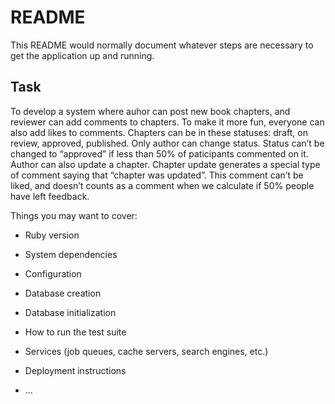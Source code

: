# README

This README would normally document whatever steps are necessary to get the
application up and running.

## Task

To develop a system where auhor can post new book chapters, and reviewer can add comments to chapters.
To make it more fun, everyone can also add likes to comments.
Chapters can be in these statuses: draft, on review, approved, published.
Only author can change status. Status can’t be changed to “approved” if less than 50% of paticipants commented on it.
Author can also update a chapter. Chapter update generates a special type of comment saying that “chapter was updated”. This comment can’t be liked, and doesn’t counts as a comment when we calculate if 50% people have left feedback.

Things you may want to cover:

- Ruby version

- System dependencies

- Configuration

- Database creation

- Database initialization

- How to run the test suite

- Services (job queues, cache servers, search engines, etc.)

- Deployment instructions

- ...
